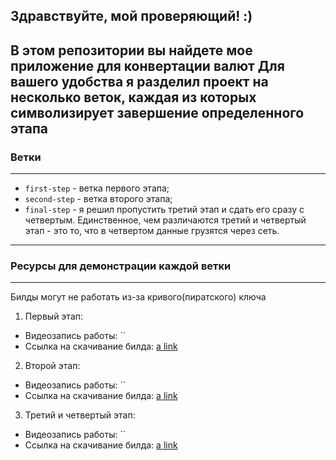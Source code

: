 Здравствуйте, мой проверяющий! :)
---
В этом репозитории вы найдете мое приложение для конвертации валют
Для вашего удобства я разделил проект на несколько веток, каждая из которых символизирует завершение определенного этапа
---------
### Ветки
----------

 - `first-step` - ветка первого этапа;
 - `second-step` - ветка второго этапа;
 - `final-step` - я решил пропустить третий этап и сдать его сразу с четвертым. Единственное, чем различаются третий и четвертый этап - это то, что в четвертом данные грузятся через сеть.

 ---
 ### Ресурсы для демонстрации каждой ветки
 ---

 Билды могут не работать из-за кривого(пиратского) ключа

 1) Первый этап:
 - Видеозапись работы: ``
 - Ссылка на скачивание билда: [a link](https://www.dropbox.com/s/j58t7m65okit08q/final.apk?dl=0)
 2) Второй этап:
 - Видеозапись работы: ``
 - Ссылка на скачивание билда: [a link](https://www.dropbox.com/s/j58t7m65okit08q/final.apk?dl=0)
 3) Третий и четвертый этап:
 - Видеозапись работы: ``
 - Ссылка на скачивание билда: [a link](https://www.dropbox.com/s/j58t7m65okit08q/final.apk?dl=0)